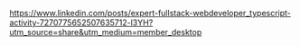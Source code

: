 
https://www.linkedin.com/posts/expert-fullstack-webdeveloper_typescript-activity-7270775652507635712-l3YH?utm_source=share&utm_medium=member_desktop


